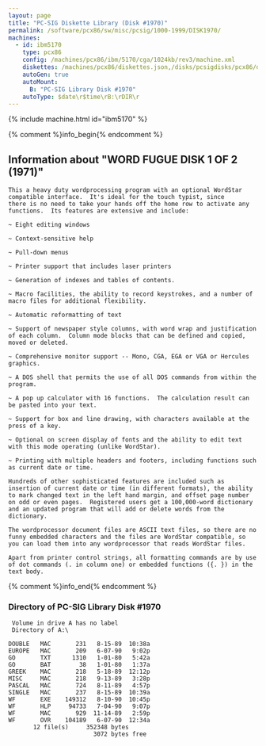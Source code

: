 ```yaml
---
layout: page
title: "PC-SIG Diskette Library (Disk #1970)"
permalink: /software/pcx86/sw/misc/pcsig/1000-1999/DISK1970/
machines:
  - id: ibm5170
    type: pcx86
    config: /machines/pcx86/ibm/5170/cga/1024kb/rev3/machine.xml
    diskettes: /machines/pcx86/diskettes.json,/disks/pcsigdisks/pcx86/diskettes.json
    autoGen: true
    autoMount:
      B: "PC-SIG Library Disk #1970"
    autoType: $date\r$time\rB:\rDIR\r
---
```


{% include machine.html id="ibm5170" %}

{% comment %}info_begin{% endcomment %}

## Information about "WORD FUGUE DISK 1 OF 2 (1971)"

    This a heavy duty wordprocessing program with an optional WordStar
    compatible interface.  It's ideal for the touch typist, since
    there is no need to take your hands off the home row to activate any
    functions.  Its features are extensive and include:
    
    ~ Eight editing windows
    
    ~ Context-sensitive help
    
    ~ Pull-down menus
    
    ~ Printer support that includes laser printers
    
    ~ Generation of indexes and tables of contents.
    
    ~ Macro facilities, the ability to record keystrokes, and a number of
    macro files for additional flexibility.
    
    ~ Automatic reformatting of text
    
    ~ Support of newspaper style columns, with word wrap and justification
    of each column.  Column mode blocks that can be defined and copied,
    moved or deleted.
    
    ~ Comprehensive monitor support -- Mono, CGA, EGA or VGA or Hercules
    graphics.
    
    ~ A DOS shell that permits the use of all DOS commands from within the
    program.
    
    ~ A pop up calculator with 16 functions.  The calculation result can
    be pasted into your text.
    
    ~ Support for box and line drawing, with characters available at the
    press of a key.
    
    ~ Optional on screen display of fonts and the ability to edit text
    with this mode operating (unlike WordStar).
    
    ~ Printing with multiple headers and footers, including functions such
    as current date or time.
    
    Hundreds of other sophisticated features are included such as
    insertion of current date or time (in different formats), the ability
    to mark changed text in the left hand margin, and offset page number
    on odd or even pages.  Registered users get a 100,000-word dictionary
    and an updated program that will add or delete words from the
    dictionary.
    
    The wordprocessor document files are ASCII text files, so there are no
    funny embedded characters and the files are WordStar compatible, so
    you can load them into any wordprocessor that reads WordStar files.
    
    Apart from printer control strings, all formatting commands are by use
    of dot commands (. in column one) or embedded functions ({. }) in the
    text body.
{% comment %}info_end{% endcomment %}


### Directory of PC-SIG Library Disk #1970

     Volume in drive A has no label
     Directory of A:\

    DOUBLE   MAC       231   8-15-89  10:38a
    EUROPE   MAC       209   6-07-90   9:02p
    GO       TXT      1310   1-01-80   5:42a
    GO       BAT        38   1-01-80   1:37a
    GREEK    MAC       218   5-18-89  12:12p
    MISC     MAC       218   9-13-89   3:28p
    PASCAL   MAC       724   8-11-89   4:57p
    SINGLE   MAC       237   8-15-89  10:39a
    WF       EXE    149312   8-10-90  10:45p
    WF       HLP     94733   7-04-90   9:07p
    WF       MAC       929  11-14-89   2:59p
    WF       OVR    104189   6-07-90  12:34a
           12 file(s)     352348 bytes
                            3072 bytes free
